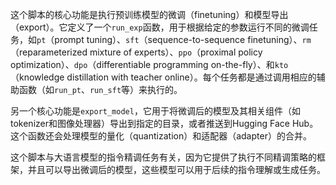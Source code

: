 这个脚本的核心功能是执行预训练模型的微调（finetuning）和模型导出（export）。它定义了一个`run_exp`函数，用于根据给定的参数运行不同的微调任务，如`pt`（prompt tuning）、`sft`（sequence-to-sequence finetuning）、`rm`（reparameterized mixture of experts）、`ppo`（proximal policy optimization）、`dpo`（differentiable programming on-the-fly）、和`kto`（knowledge distillation with teacher online）。每个任务都是通过调用相应的辅助函数（如`run_pt`、`run_sft`等）来执行的。

另一个核心功能是`export_model`，它用于将微调后的模型及其相关组件（如tokenizer和图像处理器）导出到指定的目录，或者推送到Hugging Face Hub。这个函数还会处理模型的量化（quantization）和适配器（adapter）的合并。

这个脚本与大语言模型的指令精调任务有关，因为它提供了执行不同精调策略的框架，并且可以导出微调后的模型，这些模型可以用于后续的指令理解或生成任务。
